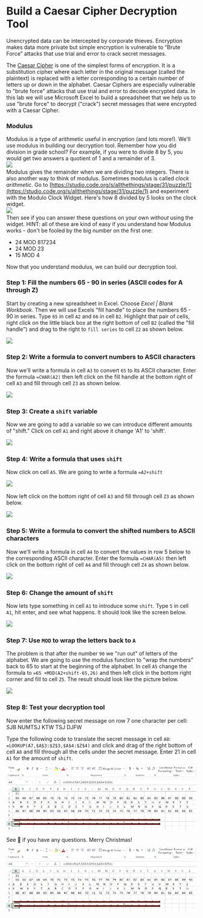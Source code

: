 # Build a Caesar Cipher Decryption Tool
Unencrypted data can be intercepted by corporate thieves. Encryption makes data more private but simple encryption is vulnerable to “Brute Force” attacks that use trial and error to crack secret messages.

The [Caesar Cipher](https://learncryptography.com/classical-encryption/caesar-cipher) is one of the simplest forms of encryption. It is a substitution cipher where each letter in the original message (called the plaintext) is replaced with a letter corresponding to a certain number of letters up or down in the alphabet. Caesar Ciphers are especially vulnerable to "brute force" attacks that use trial and error to decode encrypted data. In this lab we will use Microsoft Excel to build a spreadsheet that we help us to use "brute force" to decrypt ("crack") secret messages that were encrypted with a Caesar Cipher.

### Modulus
Modulus is a type of arithmetic useful in encryption (and lots more!). We'll use modulus in building our decryption tool. Remember how you did division in grade school? For example, if you were to divide 8 by 5, you would get two answers a quotient of 1 and a remainder of 3.   
![](modulus1.png)   
Modulus gives the remainder when we are dividing two integers. There is also another way to think of modulus. Sometimes modulus is called *clock arithmetic*. Go to [https://studio.code.org/s/allthethings/stage/31/puzzle/1](https://studio.code.org/s/allthethings/stage/31/puzzle/1) and experiment with the Modulo Clock Widget. Here's how 8 divided by 5 looks on the clock widget.   
![](modulus2.JPG)    
Then see if you can answer these questions on your own *without* using the widget. HINT: all of these are kind of easy if you understand how Modulus works - don't be fooled by the big number on the first one:
* 24 MOD 817234
* 24 MOD 23
* 15 MOD 4   

Now that you understand modulus, we can build our decryption tool.   

### Step 1: Fill the numbers 65 - 90 in series (ASCII codes for A through Z)
Start by creating a new spreadsheet in Excel. Choose *Excel | Blank Workbook*. Then we will use Excels "fill handle" to place the numbers 65 - 90 in series. Type `65` in cell `A2` and `66` in cell `B2`. Highlight that pair of cells, right click on the little black box at the right bottom of cell `B2` (called the "fill handle") and drag to the right to `fill series` to cell `Z2` as shown below.

![](Caesar1.png)

### Step 2: Write a formula to convert numbers to ASCII characters
Now we'll write a formula in cell `A3` to convert `65` to its ASCII character. Enter the formula `=CHAR(A2)` then left click on the fill handle at the bottom right of cell `A3` and fill through cell `Z3` as shown below.   

![](Caesar2.PNG)

### Step 3: Create a `shift` variable
Now we are going to add a variable so we can introduce different amounts of "shift." Click on cell `A1` and right above it change 'A1' to 'shift'.

![](Caesar3.png)

### Step 4: Write a formula that uses `shift`
Now click on cell `A5`. We are going to write a formula `=A2+shift`

![](Caesar4.PNG)

Now left click on the bottom right of cell `A3` and fill through cell `Z3` as shown below.

![](Caesar5.PNG)

### Step 5: Write a formula to convert the shifted numbers to ASCII characters
Now we'll write a formula in cell `A4` to convert the values in row 5 below to the corresponding ASCII character. Enter the formula `=CHAR(A5)` then left click on the bottom right of cell `A4` and fill through cell `Z4` as shown below.

![](Caesar6.PNG)

### Step 6: Change the amount of `shift`
Now lets type something in cell `A1` to introduce some `shift`. Type `5` in cell `A1`, hit enter, and see what happens. It should look like the screen below.

![](Caesar7.PNG)

### Step 7: Use `MOD` to wrap the letters back to `A`
The problem is that after the number `90` we "run out" of letters of the alphabet. We are going to use the modulus function to "wrap the numbers" back to 65 to start at the beginning of the alphabet. In cell `A5` change the formula to `=65 +MOD(A2+shift-65,26)` and then left click in the bottom right corner and fill to cell `Z5`. The result should look like the picture below.

![](Caesar8.PNG)

### Step 8: Test your decryption tool
Now enter the following secret message on row 7 one character per cell: SJB NUMTSJ KTW TSJ DJFW 

Type the following code to translate the secret message in cell `A8`: `=LOOKUP(A7,$A$3:$Z$3,$A$4:$Z$4)` and click and drag of the right bottom of cell `A8` and fill through all the cells under the secret message. Enter 21 in cell `A1` for the amount of `shift`. 

![](Caesar9.PNG)

See 🎅 if you have any questions. Merry Christmas!

![](Caesar9.PNG)


